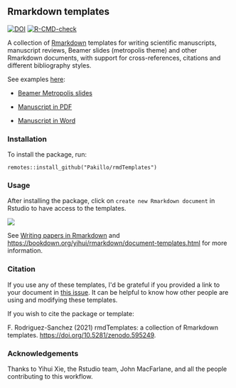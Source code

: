 ## Rmarkdown templates

<!-- badges: start -->
[![DOI](https://zenodo.org/badge/doi/10.5281/zenodo.595249.svg)](https://doi.org/10.5281/zenodo.595249)
[![R-CMD-check](https://github.com/Pakillo/rmdTemplates/workflows/R-CMD-check/badge.svg)](https://github.com/Pakillo/rmdTemplates/actions)
<!-- badges: end -->


A collection of [Rmarkdown](https://rmarkdown.rstudio.com) templates for writing scientific manuscripts, manuscript reviews, Beamer slides (metropolis theme) and other Rmarkdown documents, with support for cross-references, citations and different bibliography styles. 

See examples [here](https://github.com/Pakillo/rmdTemplates/tree/master/inst/examples):

- [Beamer Metropolis slides](https://github.com/Pakillo/rmdTemplates/tree/master/inst/examples/Beamer_metropolis_example.pdf)

- [Manuscript in PDF](https://github.com/Pakillo/rmdTemplates/tree/master/inst/examples/ms_PDF_example.pdf)

- [Manuscript in Word](https://github.com/Pakillo/rmdTemplates/tree/master/inst/examples/ms_Word_example.docx)



### Installation

To install the package, run:

```{r}
remotes::install_github("Pakillo/rmdTemplates")
```


### Usage

After installing the package, click on `create new Rmarkdown document` in Rstudio
to have access to the templates. 

![](https://sites.google.com/site/rodriguezsanchezf/news/writingpapersinrmarkdown/NewRmarkdown.PNG?attredirects=0)

See [Writing papers in Rmarkdown](https://frodriguezsanchez.net/post/writing-papers-in-rmarkdown/) and https://bookdown.org/yihui/rmarkdown/document-templates.html for 
more information.


### Citation

If you use any of these templates, I'd be grateful if you provided a link to your document in [this issue](https://github.com/Pakillo/rmdTemplates/issues/14). It can be helpful to know how other people are using and modifying these templates.

If you wish to cite the package or template:

F. Rodriguez-Sanchez (2021) rmdTemplates: a collection of Rmarkdown templates. https://doi.org/10.5281/zenodo.595249.


### Acknowledgements

Thanks to Yihui Xie, the Rstudio team, John MacFarlane, and all the people contributing to this workflow.

